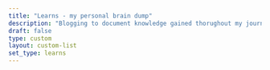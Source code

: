 ```yaml
---
title: "Learns - my personal brain dump"
description: "Blogging to document knowledge gained thorughout my journey–mainly so I don't forget, but also incase someone else finds them useful."
draft: false
type: custom
layout: custom-list
set_type: learns
---
```


